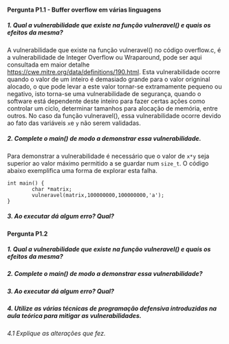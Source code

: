 #### Pergunta P1.1 - Buffer overflow em várias linguagens 

##### 1. Qual a vulnerabilidade que existe na função vulneravel() e quais os efeitos da mesma? 
A vulnerabilidade que existe na função vulneravel() no código overflow.c, é a  vulnerabilidade de Integer Overflow ou Wraparound, pode ser aqui consultada  em maior detalhe https://cwe.mitre.org/data/definitions/190.html.
Esta vulnerabilidade ocorre quando o valor de um inteiro é demasiado grande para o valor origninal alocado, o que pode levar a este valor tornar-se extramamente pequeno ou negativo, isto torna-se uma vulnerabilidade de segurança, quando o software está dependente deste inteiro para fazer certas ações como controlar um ciclo, determinar tamanhos para alocação de memória, entre outros. No caso da função vulneravel(), essa vulnerabilidade ocorre devido ao fato das variáveis `x`e `y` não serem validadas.

##### 2. Complete o main() de modo a demonstrar essa vulnerabilidade.

Para demonstrar a vulnerabilidade é necessário que o valor de `x*y` seja superior ao valor máximo permitido a se guardar num `size_t`. O código abaixo exemplifica uma forma de explorar esta falha.

```
int main() {
        char *matrix;
        vulneravel(matrix,100000000,100000000,'a');
}
```

##### 3. Ao executar dá algum erro? Qual?


#### Pergunta P1.2

##### 1. Qual a vulnerabilidade que existe na função vulneravel() e quais os efeitos da mesma?

##### 2. Complete o main() de modo a demonstrar essa vulnerabilidade?
##### 3. Ao executar dá algum erro? Qual?
##### 4. Utilize as várias técnicas de programação defensiva introduzidas na aula teórica para mitigar as vulnerabilidades.
###### 4.1 Explique as alterações que fez.
